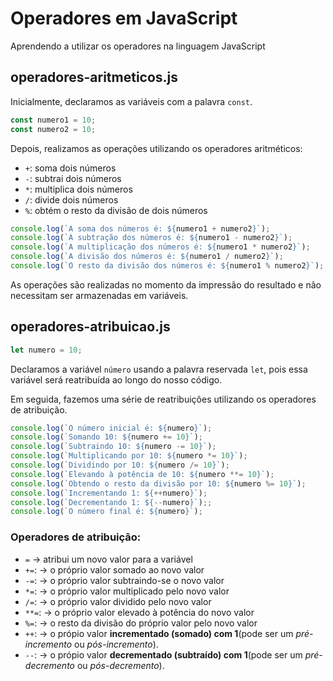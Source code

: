 # Operadores em JavaScript

Aprendendo a utilizar os operadores na linguagem JavaScript

## operadores-aritmeticos.js

Inicialmente, declaramos as variáveis com a palavra `const`.

~~~~js
const numero1 = 10;
const numero2 = 10;
~~~~

Depois, realizamos as operações utilizando os operadores aritméticos:

* `+`: soma dois números
* `-`: subtrai dois números
* `*`: multiplica dois números
* `/`: divide dois números
* `%`: obtém o resto da divisão de dois números

~~~~js
console.log(`A soma dos números é: ${numero1 + numero2}`);
console.log(`A subtração dos números é: ${numero1 - numero2}`);
console.log(`A multiplicação dos números é: ${numero1 * numero2}`);
console.log(`A divisão dos números é: ${numero1 / numero2}`);
console.log(`O resto da divisão dos números é: ${numero1 % numero2}`);
~~~~

As operações são realizadas no momento da impressão do resultado e não necessitam ser armazenadas em variáveis.

## operadores-atribuicao.js

~~~~js
let numero = 10;
~~~~

Declaramos a variável `número` usando a palavra reservada `let`, pois essa variável será reatribuída ao longo do nosso código.

Em seguida, fazemos uma série de reatribuiçôes utilizando os operadores de atribuição.

~~~~js
console.log(`O número inicial é: ${numero}`);
console.log(`Somando 10: ${numero += 10}`);
console.log(`Subtraindo 10: ${numero -= 10}`);
console.log(`Multiplicando por 10: ${numero *= 10}`);
console.log(`Dividindo por 10: ${numero /= 10}`);
console.log(`Elevando à potência de 10: ${numero **= 10}`);
console.log(`Obtendo o resto da divisão por 10: ${numero %= 10}`);
console.log(`Incrementando 1: ${++numero}`);
console.log(`Decrementando 1: ${--numero}`);;
console.log(`O número final é: ${numero}`);
~~~~

### Operadores de atribuição:

* `=` -> atribui um novo valor para a variável
* `+=`: -> o próprio valor somado ao novo valor
* `-=`: -> o próprio valor subtraindo-se o novo valor
* `*=`: -> o próprio valor multiplicado pelo novo valor
* `/=`: -> o próprio valor dividido pelo novo valor
* `**=`: -> o próprio valor elevado à potência do novo valor
* `%=`: -> o resto da divisão do próprio valor pelo novo valor
* `++`: -> o própio valor **incrementado (somado) com 1**(pode ser um _pré-incremento_ ou _pós-incremento_).
* `--`: -> o própio valor **decrementado (subtraído) com 1**(pode ser um _pré-decremento_ ou _pós-decremento_).